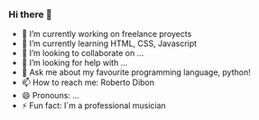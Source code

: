 ### Hi there 👋

- 🔭 I’m currently working on freelance proyects
- 🌱 I’m currently learning HTML, CSS, Javascript
- 👯 I’m looking to collaborate on ...
- 🤔 I’m looking for help with ...
- 💬 Ask me about my favourite programming language, python!
- 📫 How to reach me: Roberto Dibon
- 😄 Pronouns: ...
- ⚡ Fun fact: I´m a professional musician
